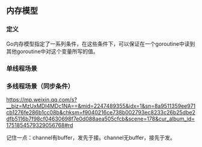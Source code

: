 ## 内存模型

### 定义

Go内存模型指定了一系列条件，在这些条件下，可以保证在一个goroutine中读到其他goroutine中对这个变量所写的值。

### 单线程场景

### 多线程场景（同步条件）

<https://mp.weixin.qq.com/s?__biz=MzUxMDI4MDc1NA==&mid=2247489355&idx=1&sn=8a9511359ee971cb1276fe286b1cc08b&chksm=f9040216ce738b002793ec8233c26b25dbe2dfb5116b7f98cf04630698f7e0d088aea505cfcb&scene=178&cur_album_id=1751854579329056768#rd>

记住一点：channel有buffer，发先于接。channel无buffer，接先于发。
